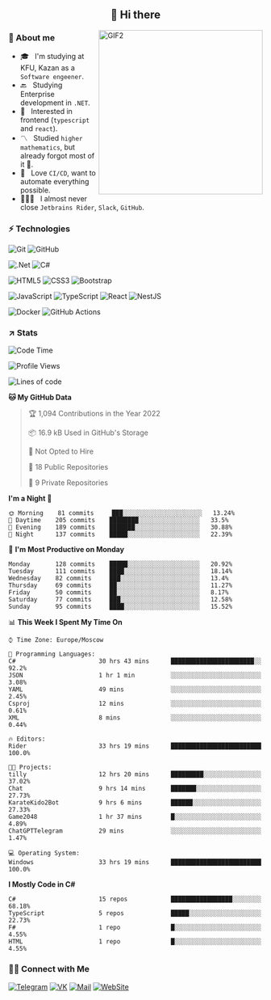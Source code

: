 <h2 align="center">👋 Hi there</h1>
<img align="right" alt="GIF2" src="https://user-images.githubusercontent.com/77479370/183249372-b46e9216-d622-4f3a-ad67-84b1a2c3049c.gif" width="325"/>


<h3>🧐 About me</h3>

- 🎓 &nbsp; I'm studying at KFU, Kazan as a `Software engeener`.
- 🔙 &nbsp; Studying Enterprise development in `.NET`.
- 💠 &nbsp; Interested in frontend (`typescript` and `react`).
- 〽️ &nbsp; Studied `higher mathematics`, but already forgot most of it 🤪.
- 💚 &nbsp; Love `CI/CD`, want to automate everything possible.
- 👨🏻‍💻 &nbsp; I almost never close `Jetbrains Rider`, `Slack`, `GitHub`. 


<h3>⚡ Technologies</h3>

![Git](https://img.shields.io/badge/git-%23F05033.svg?style=for-the-badge&logo=git&logoColor=white)
![GitHub](https://img.shields.io/badge/GitHub-100000?style=for-the-badge&logo=github&logoColor=white)

![.Net](https://img.shields.io/badge/.NET-5C2D91?style=for-the-badge&logo=.net&logoColor=white)
![C#](https://img.shields.io/badge/c%23-%23239120.svg?style=for-the-badge&logo=c-sharp&logoColor=white)

![HTML5](https://img.shields.io/badge/html5-%23E34F26.svg?style=for-the-badge&logo=html5&logoColor=white)
![CSS3](https://img.shields.io/badge/css3-%231572B6.svg?style=for-the-badge&logo=css3&logoColor=white)
![Bootstrap](https://img.shields.io/badge/Bootstrap-563D7C?style=for-the-badge&logo=bootstrap&logoColor=white)

![JavaScript](https://img.shields.io/badge/javascript-%23323330.svg?style=for-the-badge&logo=javascript&logoColor=%23F7DF1E)
![TypeScript](https://img.shields.io/badge/typescript-%23007ACC.svg?style=for-the-badge&logo=typescript&logoColor=white)
![React](https://img.shields.io/badge/react-%2320232a.svg?style=for-the-badge&logo=react&logoColor=%2361DAFB)
![NestJS](https://img.shields.io/badge/nestjs-E0234E?style=for-the-badge&logo=nestjs&logoColor=white)

![Docker](https://img.shields.io/badge/docker-%230db7ed.svg?style=for-the-badge&logo=docker&logoColor=white)
![GitHub Actions](https://img.shields.io/badge/github%20actions-%232671E5.svg?style=for-the-badge&logo=githubactions&logoColor=white)


<h3>↗️ Stats</h3>


<!--START_SECTION:waka-->
![Code Time](http://img.shields.io/badge/Code%20Time-584%20hrs%2058%20mins-blue)

![Profile Views](http://img.shields.io/badge/Profile%20Views-1-blue)

![Lines of code](https://img.shields.io/badge/From%20Hello%20World%20I%27ve%20Written-484%20Thousand%20lines%20of%20code-blue)

**🐱 My GitHub Data** 

> 🏆 1,094 Contributions in the Year 2022
 > 
> 📦 16.9 kB Used in GitHub's Storage 
 > 
> 🚫 Not Opted to Hire
 > 
> 📜 18 Public Repositories 
 > 
> 🔑 9 Private Repositories  
 > 
**I'm a Night 🦉** 

```text
🌞 Morning    81 commits     ███░░░░░░░░░░░░░░░░░░░░░░   13.24% 
🌆 Daytime    205 commits    ████████░░░░░░░░░░░░░░░░░   33.5% 
🌃 Evening    189 commits    ███████░░░░░░░░░░░░░░░░░░   30.88% 
🌙 Night      137 commits    █████░░░░░░░░░░░░░░░░░░░░   22.39%

```
📅 **I'm Most Productive on Monday** 

```text
Monday       128 commits    █████░░░░░░░░░░░░░░░░░░░░   20.92% 
Tuesday      111 commits    ████░░░░░░░░░░░░░░░░░░░░░   18.14% 
Wednesday    82 commits     ███░░░░░░░░░░░░░░░░░░░░░░   13.4% 
Thursday     69 commits     ██░░░░░░░░░░░░░░░░░░░░░░░   11.27% 
Friday       50 commits     ██░░░░░░░░░░░░░░░░░░░░░░░   8.17% 
Saturday     77 commits     ███░░░░░░░░░░░░░░░░░░░░░░   12.58% 
Sunday       95 commits     ████░░░░░░░░░░░░░░░░░░░░░   15.52%

```


📊 **This Week I Spent My Time On** 

```text
⌚︎ Time Zone: Europe/Moscow

💬 Programming Languages: 
C#                       30 hrs 43 mins      ███████████████████████░░   92.2% 
JSON                     1 hr 1 min          ░░░░░░░░░░░░░░░░░░░░░░░░░   3.08% 
YAML                     49 mins             ░░░░░░░░░░░░░░░░░░░░░░░░░   2.45% 
Csproj                   12 mins             ░░░░░░░░░░░░░░░░░░░░░░░░░   0.61% 
XML                      8 mins              ░░░░░░░░░░░░░░░░░░░░░░░░░   0.44%

🔥 Editors: 
Rider                    33 hrs 19 mins      █████████████████████████   100.0%

🐱‍💻 Projects: 
tilly                    12 hrs 20 mins      █████████░░░░░░░░░░░░░░░░   37.02% 
Chat                     9 hrs 14 mins       ███████░░░░░░░░░░░░░░░░░░   27.73% 
KarateKido2Bot           9 hrs 6 mins        ██████░░░░░░░░░░░░░░░░░░░   27.33% 
Game2048                 1 hr 37 mins        █░░░░░░░░░░░░░░░░░░░░░░░░   4.89% 
ChatGPTTelegram          29 mins             ░░░░░░░░░░░░░░░░░░░░░░░░░   1.47%

💻 Operating System: 
Windows                  33 hrs 19 mins      █████████████████████████   100.0%

```

**I Mostly Code in C#** 

```text
C#                       15 repos            █████████████████░░░░░░░░   68.18% 
TypeScript               5 repos             █████░░░░░░░░░░░░░░░░░░░░   22.73% 
F#                       1 repo              █░░░░░░░░░░░░░░░░░░░░░░░░   4.55% 
HTML                     1 repo              █░░░░░░░░░░░░░░░░░░░░░░░░   4.55%

```



<!--END_SECTION:waka-->


<h3> 🤝🏻 Connect with Me </h3>

[![Telegram](https://img.shields.io/badge/Telegram-2CA5E0?style=for-the-badge&logo=telegram&logoColor=white)](https://t.me/ASLipatov)
[![VK](https://img.shields.io/badge/вконтакте-%232E87FB.svg?&style=for-the-badge&logo=vk&logoColor=white)](https://vk.com/lipatov.alexander)
[![Mail](https://img.shields.io/badge/Email-red?&style=for-the-badge&logo=Mail.Ru)](mailto:lipatov.work@bk.ru)
[![WebSite](https://img.shields.io/badge/-lipatovalexander.github.io-green?style=for-the-badge)](https://lipatovalexander.github.io)
